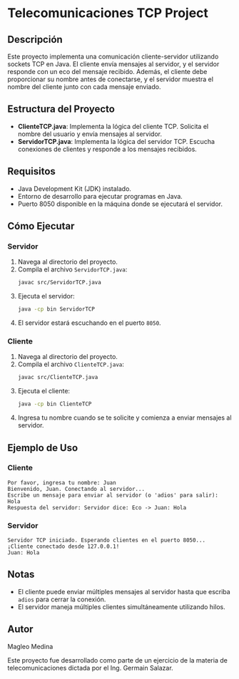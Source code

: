 # Telecomunicaciones TCP Project

## Descripción

Este proyecto implementa una comunicación cliente-servidor utilizando sockets TCP en Java. El cliente envía mensajes al servidor, y el servidor responde con un eco del mensaje recibido. Además, el cliente debe proporcionar su nombre antes de conectarse, y el servidor muestra el nombre del cliente junto con cada mensaje enviado.

## Estructura del Proyecto

- **ClienteTCP.java**: Implementa la lógica del cliente TCP. Solicita el nombre del usuario y envía mensajes al servidor.
- **ServidorTCP.java**: Implementa la lógica del servidor TCP. Escucha conexiones de clientes y responde a los mensajes recibidos.

## Requisitos

- Java Development Kit (JDK) instalado.
- Entorno de desarrollo para ejecutar programas en Java.
- Puerto 8050 disponible en la máquina donde se ejecutará el servidor.

## Cómo Ejecutar

### Servidor
1. Navega al directorio del proyecto.
2. Compila el archivo `ServidorTCP.java`:
   ```bash
   javac src/ServidorTCP.java
   ```
3. Ejecuta el servidor:
   ```bash
   java -cp bin ServidorTCP
   ```
4. El servidor estará escuchando en el puerto `8050`.

### Cliente
1. Navega al directorio del proyecto.
2. Compila el archivo `ClienteTCP.java`:
   ```bash
   javac src/ClienteTCP.java
   ```
3. Ejecuta el cliente:
   ```bash
   java -cp bin ClienteTCP
   ```
4. Ingresa tu nombre cuando se te solicite y comienza a enviar mensajes al servidor.

## Ejemplo de Uso

### Cliente
```plaintext
Por favor, ingresa tu nombre: Juan
Bienvenido, Juan. Conectando al servidor...
Escribe un mensaje para enviar al servidor (o 'adios' para salir):
Hola
Respuesta del servidor: Servidor dice: Eco -> Juan: Hola
```

### Servidor
```plaintext
Servidor TCP iniciado. Esperando clientes en el puerto 8050...
¡Cliente conectado desde 127.0.0.1!
Juan: Hola
```

## Notas

- El cliente puede enviar múltiples mensajes al servidor hasta que escriba `adios` para cerrar la conexión.
- El servidor maneja múltiples clientes simultáneamente utilizando hilos.

## Autor
Magleo Medina 

Este proyecto fue desarrollado como parte de un ejercicio de la materia de telecomunicaciones dictada por el Ing. Germain Salazar.
